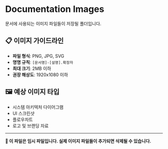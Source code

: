 # Documentation Images

문서에 사용되는 이미지 파일들이 저장될 폴더입니다.

## 📋 이미지 가이드라인

- **파일 형식**: PNG, JPG, SVG
- **명명 규칙**: `[문서명]-[설명].확장자`
- **최대 크기**: 2MB 이하
- **권장 해상도**: 1920x1080 이하

## 🖼️ 예상 이미지 타입

- 시스템 아키텍처 다이어그램
- UI 스크린샷
- 플로우차트
- 로고 및 브랜딩 자료

---

**📌 이 파일은 임시 파일입니다. 실제 이미지 파일들이 추가되면 삭제될 수 있습니다.**